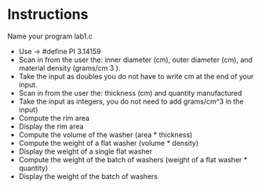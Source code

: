 # Instructions

Name your program lab1.c
- Use -> #define PI 3.14159
- Scan in from the user the: inner diameter (cm), outer diameter (cm), and material density (grams/cm 3
).
- Take the input as doubles you do not have to write cm at the end of your input.
- Scan in from the user the: thickness (cm) and quantity manufactured
- Take the input as integers, you do not need to add grams/cm^3 in the input)
- Compute the rim area
- Display the rim area
- Compute the volume of the washer (area * thickness)
- Compute the weight of a flat washer (volume * density)
- Display the weight of a single flat washer
- Compute the weight of the batch of washers (weight of a flat washer * quantity)
- Display the weight of the batch of washers
